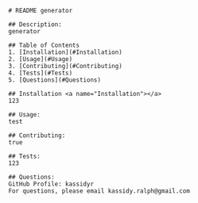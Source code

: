 
    # README generator
    
    ## Description:
    generator

    ## Table of Contents
    1. [Installation](#Installation)
    2. [Usage](#Usage)
    3. [Contributing](#Contributing)
    4. [Tests](#Tests)
    5. [Questions](#Questions)

    ## Installation <a name="Installation"></a>
    123

    ## Usage:
    test
    
    ## Contributing:
    true
    
    ## Tests:
    123
    
    ## Questions:
    GitHub Profile: kassidyr 
    For questions, please email kassidy.ralph@gmail.com
    